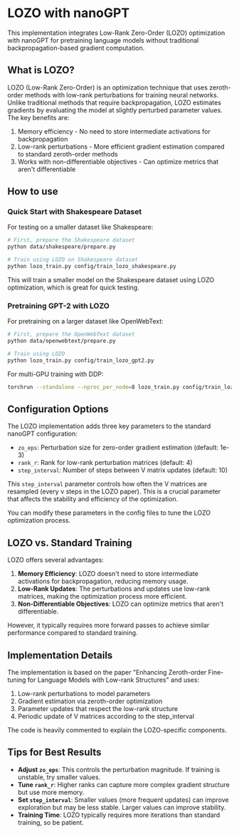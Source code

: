 # LOZO with nanoGPT

This implementation integrates Low-Rank Zero-Order (LOZO) optimization with nanoGPT for pretraining language models without traditional backpropagation-based gradient computation.

## What is LOZO?

LOZO (Low-Rank Zero-Order) is an optimization technique that uses zeroth-order methods with low-rank perturbations for training neural networks. Unlike traditional methods that require backpropagation, LOZO estimates gradients by evaluating the model at slightly perturbed parameter values. The key benefits are:

1. Memory efficiency - No need to store intermediate activations for backpropagation
2. Low-rank perturbations - More efficient gradient estimation compared to standard zeroth-order methods
3. Works with non-differentiable objectives - Can optimize metrics that aren't differentiable

## How to use 

### Quick Start with Shakespeare Dataset

For testing on a smaller dataset like Shakespeare:

```sh
# First, prepare the Shakespeare dataset
python data/shakespeare/prepare.py

# Train using LOZO on Shakespeare dataset
python lozo_train.py config/train_lozo_shakespeare.py
```

This will train a smaller model on the Shakespeare dataset using LOZO optimization, which is great for quick testing.

### Pretraining GPT-2 with LOZO

For pretraining on a larger dataset like OpenWebText:

```sh
# First, prepare the OpenWebText dataset
python data/openwebtext/prepare.py

# Train using LOZO
python lozo_train.py config/train_lozo_gpt2.py
```

For multi-GPU training with DDP:

```sh
torchrun --standalone --nproc_per_node=8 lozo_train.py config/train_lozo_gpt2.py
```

## Configuration Options

The LOZO implementation adds three key parameters to the standard nanoGPT configuration:

- `zo_eps`: Perturbation size for zero-order gradient estimation (default: 1e-3)
- `rank_r`: Rank for low-rank perturbation matrices (default: 4)
- `step_interval`: Number of steps between V matrix updates (default: 10)

This `step_interval` parameter controls how often the V matrices are resampled (every ν steps in the LOZO paper). This is a crucial parameter that affects the stability and efficiency of the optimization.

You can modify these parameters in the config files to tune the LOZO optimization process.

## LOZO vs. Standard Training

LOZO offers several advantages:

1. **Memory Efficiency**: LOZO doesn't need to store intermediate activations for backpropagation, reducing memory usage.
2. **Low-Rank Updates**: The perturbations and updates use low-rank matrices, making the optimization process more efficient.
3. **Non-Differentiable Objectives**: LOZO can optimize metrics that aren't differentiable.

However, it typically requires more forward passes to achieve similar performance compared to standard training.

## Implementation Details

The implementation is based on the paper "Enhancing Zeroth-order Fine-tuning for Language Models with Low-rank Structures" and uses:

1. Low-rank perturbations to model parameters
2. Gradient estimation via zeroth-order optimization
3. Parameter updates that respect the low-rank structure
4. Periodic update of V matrices according to the step_interval

The code is heavily commented to explain the LOZO-specific components.

## Tips for Best Results

- **Adjust `zo_eps`**: This controls the perturbation magnitude. If training is unstable, try smaller values.
- **Tune `rank_r`**: Higher ranks can capture more complex gradient structure but use more memory.
- **Set `step_interval`**: Smaller values (more frequent updates) can improve exploration but may be less stable. Larger values can improve stability.
- **Training Time**: LOZO typically requires more iterations than standard training, so be patient. 